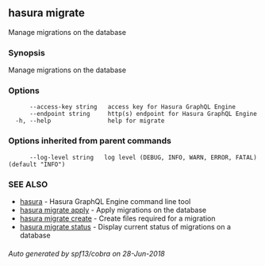 ## hasura migrate

Manage migrations on the database

### Synopsis

Manage migrations on the database

### Options

```
      --access-key string   access key for Hasura GraphQL Engine
      --endpoint string     http(s) endpoint for Hasura GraphQL Engine
  -h, --help                help for migrate
```

### Options inherited from parent commands

```
      --log-level string   log level (DEBUG, INFO, WARN, ERROR, FATAL) (default "INFO")
```

### SEE ALSO

* [hasura](hasura.md)	 - Hasura GraphQL Engine command line tool
* [hasura migrate apply](hasura_migrate_apply.md)	 - Apply migrations on the database
* [hasura migrate create](hasura_migrate_create.md)	 - Create files required for a migration
* [hasura migrate status](hasura_migrate_status.md)	 - Display current status of migrations on a database

###### Auto generated by spf13/cobra on 28-Jun-2018

